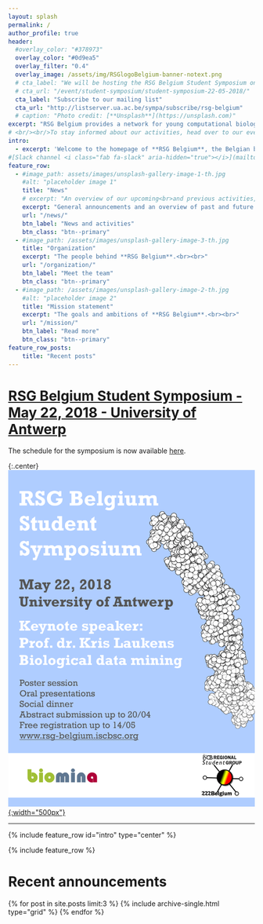 ```yaml
---
layout: splash
permalink: /
author_profile: true
header:
  #overlay_color: "#378973"
  overlay_color: "#0d9ea5"
  overlay_filter: "0.4"
  overlay_image: /assets/img/RSGlogoBelgium-banner-notext.png
  # cta_label: "We will be hosting the RSG Belgium Student Symposium on 22 May 2018"
  # cta_url: "/event/student-symposium/student-symposium-22-05-2018/"
  cta_label: "Subscribe to our mailing list"
  cta_url: "http://listserver.ua.ac.be/sympa/subscribe/rsg-belgium"
  # caption: "Photo credit: [**Unsplash**](https://unsplash.com)"
excerpt: "RSG Belgium provides a network for young computational biology and bioinformatics students and researchers in Belgium."
# <br/><br/>To stay informed about our activities, head over to our events page, social media accounts or mailing list."
intro:
  - excerpt: 'Welcome to the homepage of **RSG Belgium**, the Belgian branch of the <br>**ISCB Student Council''s Regional Student Groups**.<br><br>If you are interested in joining our network or if you just want to stay up to date on the latest RSG Belgium news, please check out our <br>announcements and upcoming activities in the [news section <i class="far fa-newspaper" aria-hidden="true"></i>](/news/), <br>follow our social media accounts [Twitter <i class="fab fa-twitter" aria-hidden="true"></i>](https://twitter.com/rsgbelgium){:target="_blank"} & [Facebook <i class="fab fa-facebook" aria-hidden="true"></i>](https://www.facebook.com/RSGBelgium){:target="_blank"}, <br>come and have a chat on our [Slack channel <i class="fab fa-slack" aria-hidden="true"></i>](/slack/) <br>or subscribe to the [mailing list <i class="fas fa-envelope-open" aria-hidden="true"></i>](http://listserver.ua.ac.be/sympa/subscribe/rsg-belgium).<br><br>We hope to see you at one of our upcoming events!'
#[Slack channel <i class="fab fa-slack" aria-hidden="true"></i>](mailto:rsg-belgium@iscbsc.org?Subject=RSG%20Slack%20Subscription&Body=I%20would%20like%20to%20join%20the%20RSG%20Belgium%20Slack%20channel%2E
feature_row:
  - #image_path: assets/images/unsplash-gallery-image-1-th.jpg
    #alt: "placeholder image 1"
    title: "News"
    # excerpt: "An overview of our upcoming<br>and previous activities, as well as <br>general announcements."
    excerpt: "General announcements and an overview of past and future events."
    url: "/news/"
    btn_label: "News and activities"
    btn_class: "btn--primary"
  - #image_path: /assets/images/unsplash-gallery-image-3-th.jpg
    title: "Organization"
    excerpt: "The people behind **RSG Belgium**.<br><br>"
    url: "/organization/"
    btn_label: "Meet the team"
    btn_class: "btn--primary"
  - #image_path: /assets/images/unsplash-gallery-image-2-th.jpg
    #alt: "placeholder image 2"
    title: "Mission statement"
    excerpt: "The goals and ambitions of **RSG Belgium**.<br><br>"
    url: "/mission/"
    btn_label: "Read more"
    btn_class: "btn--primary"
feature_row_posts:
    title: "Recent posts"
---
```


# [RSG Belgium Student Symposium - May 22, 2018 - University of Antwerp](/event/student-symposium/student-symposium-22-05-2018/)

The schedule for the symposium is now available [here](/event/student-symposium/student-symposium-22-05-2018/#schedule).

{:.center}
[![flyer](/assets/img/poster_rsg_symposium-22-05-18.png){:width="500px"}](/event/student-symposium/student-symposium-22-05-2018/)

---

{% include feature_row id="intro" type="center" %}

{% include feature_row %}

# Recent announcements

<div class="grid__wrapper">
  {% for post in site.posts limit:3 %}
    {% include archive-single.html type="grid" %}
  {% endfor %}
</div>
